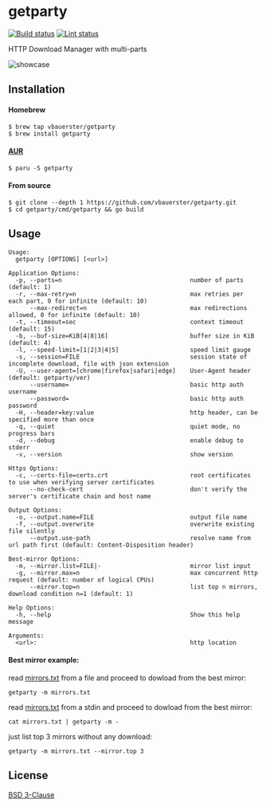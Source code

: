 # getparty

[![Build status](https://github.com/vbauerster/getparty/actions/workflows/build.yml/badge.svg)](https://github.com/vbauerster/getparty/actions/workflows/build.yml)
[![Lint status](https://github.com/vbauerster/getparty/actions/workflows/golangci-lint.yml/badge.svg)](https://github.com/vbauerster/getparty/actions/workflows/golangci-lint.yml)

HTTP Download Manager with multi-parts

![showcase](showcase.gif)

## Installation

#### Homebrew

```
$ brew tap vbauerster/getparty
$ brew install getparty
```

#### [AUR](https://wiki.archlinux.org/title/AUR_helpers)

```
$ paru -S getparty
```

#### From source

```
$ git clone --depth 1 https://github.com/vbauerster/getparty.git
$ cd getparty/cmd/getparty && go build
```

## Usage

```
Usage:
  getparty [OPTIONS] [<url>]

Application Options:
  -p, --parts=n                                    number of parts (default: 1)
  -r, --max-retry=n                                max retries per each part, 0 for infinite (default: 10)
      --max-redirect=n                             max redirections allowed, 0 for infinite (default: 10)
  -t, --timeout=sec                                context timeout (default: 15)
  -b, --buf-size=KiB[4|8|16]                       buffer size in KiB (default: 4)
  -l, --speed-limit=[1|2|3|4|5]                    speed limit gauge
  -s, --session=FILE                               session state of incomplete download, file with json extension
  -U, --user-agent=[chrome|firefox|safari|edge]    User-Agent header (default: getparty/ver)
      --username=                                  basic http auth username
      --password=                                  basic http auth password
  -H, --header=key:value                           http header, can be specified more than once
  -q, --quiet                                      quiet mode, no progress bars
  -d, --debug                                      enable debug to stderr
  -v, --version                                    show version

Https Options:
  -c, --certs-file=certs.crt                       root certificates to use when verifying server certificates
      --no-check-cert                              don't verify the server's certificate chain and host name

Output Options:
  -o, --output.name=FILE                           output file name
  -f, --output.overwrite                           overwrite existing file silently
      --output.use-path                            resolve name from url path first (default: Content-Disposition header)

Best-mirror Options:
  -m, --mirror.list=FILE|-                         mirror list input
  -g, --mirror.max=n                               max concurrent http request (default: number of logical CPUs)
      --mirror.top=n                               list top n mirrors, download condition n=1 (default: 1)

Help Options:
  -h, --help                                       Show this help message

Arguments:
  <url>:                                           http location
```

#### Best mirror example:

read [mirrors.txt](mirrors.txt) from a file and proceed to dowload from the best mirror:

```
getparty -m mirrors.txt
```

read [mirrors.txt](mirrors.txt) from a stdin and proceed to dowload from the best mirror:

```
cat mirrors.txt | getparty -m -
```

just list top 3 mirrors without any download:

```
getparty -m mirrors.txt --mirror.top 3
```

## License

[BSD 3-Clause](https://opensource.org/licenses/BSD-3-Clause)
